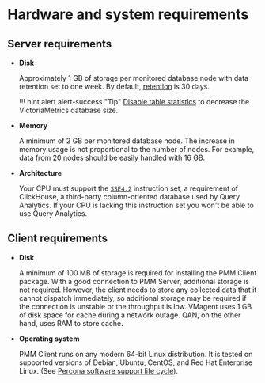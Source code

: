 # Hardware and system requirements

## Server requirements

* **Disk**

    Approximately 1 GB of storage per monitored database node with data retention set to one week. By default, [retention](../../configure-pmm/advanced_settings.md#data-retention) is 30 days.

    !!! hint alert alert-success "Tip"
        [Disable table statistics](../../optimize/disable_table_stats.md) to decrease the VictoriaMetrics database size.

* **Memory**

    A minimum of 2 GB per monitored database node. The increase in memory usage is not proportional to the number of nodes. For example, data from 20 nodes should be easily handled with 16 GB.

* **Architecture**

    Your CPU must support the [`SSE4.2`](https://wikipedia.org/wiki/SSE4#SSE4.2) instruction set, a requirement of ClickHouse, a third-party column-oriented database used by Query Analytics. If your CPU is lacking this instruction set you won't be able to use Query Analytics.

## Client requirements

* **Disk**

    A minimum of 100 MB of storage is required for installing the PMM Client package. With a good connection to PMM Server, additional storage is not required. However, the client needs to store any collected data that it cannot dispatch immediately, so additional storage may be required if the connection is unstable or the throughput is low. VMagent uses 1 GB of disk space for cache during a network outage. QAN, on the other hand, uses RAM to store cache.

* **Operating system**

    PMM Client runs on any modern 64-bit Linux distribution. It is tested on supported versions of Debian, Ubuntu, CentOS, and Red Hat Enterprise Linux. (See [Percona software support life cycle](https://www.percona.com/services/policies/percona-software-support-lifecycle#pt)).